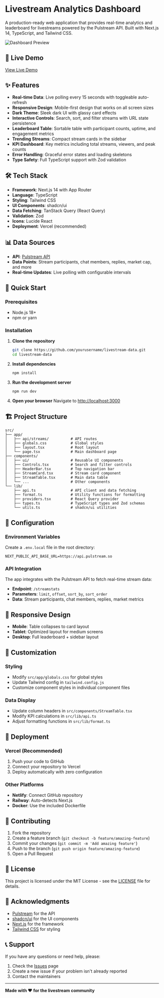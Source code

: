 # Livestream Analytics Dashboard

A production-ready web application that provides real-time analytics and leaderboard for livestreams powered by the Pulstream API. Built with Next.js 14, TypeScript, and Tailwind CSS.

![Dashboard Preview](https://via.placeholder.com/800x400/1a1a1a/ffffff?text=Livestream+Analytics+Dashboard)

## 🚀 Live Demo

[View Live Demo](https://your-vercel-url.vercel.app) <!-- Replace with your actual deployment URL -->

## ✨ Features

- **Real-time Data**: Live polling every 15 seconds with toggleable auto-refresh
- **Responsive Design**: Mobile-first design that works on all screen sizes
- **Dark Theme**: Sleek dark UI with glassy card effects
- **Interactive Controls**: Search, sort, and filter streams with URL state persistence
- **Leaderboard Table**: Sortable table with participant counts, uptime, and engagement metrics
- **Trending Streams**: Compact stream cards in the sidebar
- **KPI Dashboard**: Key metrics including total streams, viewers, and peak counts
- **Error Handling**: Graceful error states and loading skeletons
- **Type Safety**: Full TypeScript support with Zod validation

## 🛠️ Tech Stack

- **Framework**: Next.js 14 with App Router
- **Language**: TypeScript
- **Styling**: Tailwind CSS
- **UI Components**: shadcn/ui
- **Data Fetching**: TanStack Query (React Query)
- **Validation**: Zod
- **Icons**: Lucide React
- **Deployment**: Vercel (recommended)

## 📊 Data Sources

- **API**: [Pulstream API](https://api.pulstream.so)
- **Data Points**: Stream participants, chat members, replies, market cap, and more
- **Real-time Updates**: Live polling with configurable intervals

## 🚀 Quick Start

### Prerequisites

- Node.js 18+ 
- npm or yarn

### Installation

1. **Clone the repository**
   ```bash
   git clone https://github.com/yourusername/livestream-data.git
   cd livestream-data
   ```

2. **Install dependencies**
   ```bash
   npm install
   ```

3. **Run the development server**
   ```bash
   npm run dev
   ```

4. **Open your browser**
   Navigate to [http://localhost:3000](http://localhost:3000)

## 🏗️ Project Structure

```
src/
├── app/
│   ├── api/streams/          # API routes
│   ├── globals.css           # Global styles
│   ├── layout.tsx            # Root layout
│   └── page.tsx              # Main dashboard page
├── components/
│   ├── ui/                   # Reusable UI components
│   ├── Controls.tsx          # Search and filter controls
│   ├── HeaderBar.tsx         # Top navigation bar
│   ├── StreamCard.tsx        # Stream card component
│   ├── StreamTable.tsx       # Main data table
│   └── ...                   # Other components
└── lib/
    ├── api.ts                # API client and data fetching
    ├── format.ts             # Utility functions for formatting
    ├── providers.tsx         # React Query provider
    ├── types.ts              # TypeScript types and Zod schemas
    └── utils.ts              # shadcn/ui utilities
```

## 🔧 Configuration

### Environment Variables

Create a `.env.local` file in the root directory:

```env
NEXT_PUBLIC_API_BASE_URL=https://api.pulstream.so
```

### API Integration

The app integrates with the Pulstream API to fetch real-time stream data:

- **Endpoint**: `/streamstats`
- **Parameters**: `limit`, `offset`, `sort_by`, `sort_order`
- **Data**: Stream participants, chat members, replies, market metrics

## 📱 Responsive Design

- **Mobile**: Table collapses to card layout
- **Tablet**: Optimized layout for medium screens  
- **Desktop**: Full leaderboard + sidebar layout

## 🎨 Customization

### Styling
- Modify `src/app/globals.css` for global styles
- Update Tailwind config in `tailwind.config.js`
- Customize component styles in individual component files

### Data Display
- Update column headers in `src/components/StreamTable.tsx`
- Modify KPI calculations in `src/lib/api.ts`
- Adjust formatting functions in `src/lib/format.ts`

## 🚀 Deployment

### Vercel (Recommended)

1. Push your code to GitHub
2. Connect your repository to Vercel
3. Deploy automatically with zero configuration

### Other Platforms

- **Netlify**: Connect GitHub repository
- **Railway**: Auto-detects Next.js
- **Docker**: Use the included Dockerfile

## 🤝 Contributing

1. Fork the repository
2. Create a feature branch (`git checkout -b feature/amazing-feature`)
3. Commit your changes (`git commit -m 'Add amazing feature'`)
4. Push to the branch (`git push origin feature/amazing-feature`)
5. Open a Pull Request

## 📄 License

This project is licensed under the MIT License - see the [LICENSE](LICENSE) file for details.

## 🙏 Acknowledgments

- [Pulstream](https://pulstream.so) for the API
- [shadcn/ui](https://ui.shadcn.com) for the UI components
- [Next.js](https://nextjs.org) for the framework
- [Tailwind CSS](https://tailwindcss.com) for styling

## 📞 Support

If you have any questions or need help, please:

1. Check the [Issues](https://github.com/yourusername/livestream-data/issues) page
2. Create a new issue if your problem isn't already reported
3. Contact the maintainers

---

**Made with ❤️ for the livestream community**